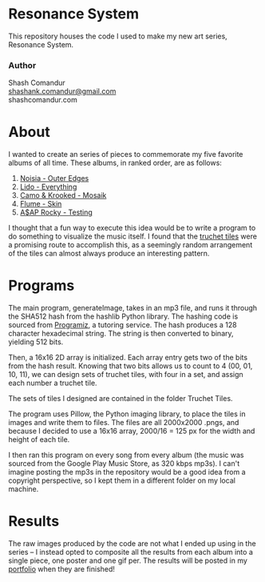 # Resonance System
This repository houses the code I used to make my new art series, Resonance System.

### Author
Shash Comandur  
shashank.comandur@gmail.com  
shashcomandur.com

# About
I wanted to create an series of pieces to commemorate my five favorite albums of all time. These albums, in ranked
order, are as follows:

1. [Noisia - Outer Edges](https://open.spotify.com/album/73TmwDD6mBOZh6sF9sKXZo?si=sEck0GHTSfG60NGug_0tPQ)
2. [Lido - Everything](https://open.spotify.com/album/78VgrlxNqlGg3ApYVdQHyM?si=DFmoTUNWQbKUVpOIbenrTw)
3. [Camo & Krooked - Mosaik](https://open.spotify.com/album/1miPtr5WVeMoYFvu0RZ6Mc?si=NzHVu0XLQw2Ve0TaSzHJQQ)
4. [Flume - Skin](https://open.spotify.com/album/4NZWRpoMuXaHU7csTjWdB5?si=RbSVDggmTqOstWr7P6dJng)
5. [A$AP Rocky - Testing](https://open.spotify.com/album/3MATDdrpHmQCmuOcozZjDa?si=8YCnrzwuRB2YDpLL-721AA)

I thought that a fun way to execute this idea would be to write a program to do something to visualize the music itself.
I found that the [truchet tiles](https://en.wikipedia.org/wiki/Truchet_tiles) were a promising route to accomplish this, as a
seemingly random arrangement of the tiles can almost always produce an interesting pattern. 


# Programs
The main program, generateImage, takes in an mp3 file, and runs it through the SHA512 hash from the hashlib Python library. 
The hashing code is sourced from [Programiz](https://www.programiz.com/python-programming/examples/hash-file), a tutoring service. The hash produces a 128 character hexadecimal string. The string is then converted to binary, yielding 512 bits. 

Then, a 16x16 2D array is initialized. Each array entry gets two of the bits from the hash result.
Knowing that two bits allows us to count to 4 (00, 01, 10, 11), we can design sets of truchet tiles,
with four in a set, and assign each number a truchet tile. 

The sets of tiles I designed are contained in the folder Truchet Tiles. 

The program uses Pillow, the Python imaging library, to place the tiles in images and write them to files. 
The files are all 2000x2000 .pngs, and because I decided to use a 16x16 array, 2000/16 = 125 px for the width
and height of each tile. 

I then ran this program on every song from every album (the music was sourced from the Google Play Music Store, as 320 kbps mp3s).
I can't imagine posting the mp3s in the repository would be a good idea from a copyright perspective, so I kept them in a different
folder on my local machine.

# Results
The raw images produced by the code are not what I ended up using in the series – I instead opted to composite all the results from
each album into a single piece, one poster and one gif per. The results will be posted in my [portfolio](http://shashcomandur.com/pages/portfolio.html) when they are finished!
 
